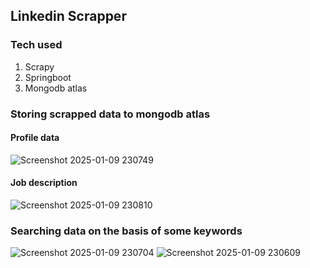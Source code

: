 ## Linkedin Scrapper
### Tech used
1. Scrapy
2. Springboot
3. Mongodb atlas

### Storing scrapped data to mongodb atlas
#### Profile data
![Screenshot 2025-01-09 230749](https://github.com/user-attachments/assets/bf124c49-73d0-442b-a337-c859199dee19)
#### Job description
![Screenshot 2025-01-09 230810](https://github.com/user-attachments/assets/2d98e406-e160-4845-abbd-a2d565cbb377)

### Searching data on the basis of some keywords 
![Screenshot 2025-01-09 230704](https://github.com/user-attachments/assets/b35ab594-2c95-4352-92ec-06a0d9a32da3)
![Screenshot 2025-01-09 230609](https://github.com/user-attachments/assets/6454f2f7-4641-4368-837c-1c1c62e419d0)

